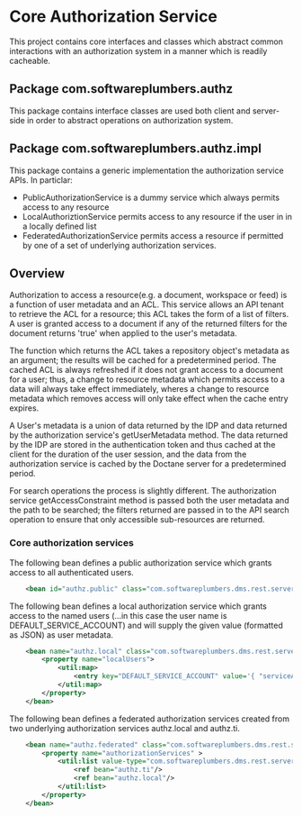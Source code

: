 # Core Authorization Service

This project contains core interfaces and classes which abstract common interactions
with an authorization system in a manner which is readily cacheable.

## Package com.softwareplumbers.authz

This package contains interface classes are used both client and server-side in order to
abstract operations on authorization system. 

## Package com.softwareplumbers.authz.impl

This package contains a generic implementation the authorization service APIs. In particlar:

* PublicAuthorizationService is a dummy service which always permits access to any resource
* LocalAuthoriztionService permits access to any resource if the user in in a locally defined list
* FederatedAuthorizationService permits access a resource if permitted by one of a set of underlying
  authorization services.

## Overview

Authorization to access a resource(e.g. a document, workspace or feed) is a function of user metadata and an ACL. This service 
allows an API tenant to retrieve the ACL for a resource; this ACL takes the form of a list of filters. A user is granted access 
to a document if any of the returned filters for the document returns 'true' when applied to the user's metadata.

The function which returns the ACL takes a repository object's metadata as an argument; the results will be cached for a predetermined period. 
The cached ACL is always refreshed if it does not grant access to a document for a user; thus, a change to resource metadata
which permits access to a data will always take effect immediately, wheres a change to resource metadata which removes access will only 
take effect when the cache entry expires.

A User's metadata is a union of data returned by the IDP and data returned by the authorization service's getUserMetadata method. The
data returned by the IDP are stored in the authentication token and thus cached at the client for the duration of the user session, 
and the data from the authorization service is cached by the Doctane server for a predetermined period.

For search operations the process is slightly different. The authorization service getAccessConstraint method is passed both the user
metadata and the path to be searched; the filters returned are passed in to the API search operation to ensure that only accessible
sub-resources are returned.

### Core authorization services

The following bean defines a public authorization service which grants access to all authenticated users.

```xml
    <bean id="authz.public" class="com.softwareplumbers.dms.rest.server.model.PublicAuthorizationService" scope="singleton"/>
```

The following bean defines a local authorization service which grants access to the named users (...in this case the user
name is DEFAULT_SERVICE_ACCOUNT) and will supply the given value (formatted as JSON) as user metadata.

```xml
    <bean name="authz.local" class="com.softwareplumbers.dms.rest.server.model.LocalAuthorizationService" scope="singleton">
        <property name="localUsers">
            <util:map>
                <entry key="DEFAULT_SERVICE_ACCOUNT" value='{ "serviceAccount" : true }'/>
            </util:map>
        </property>
    </bean>
```        

The following bean defines a federated authorization services created from two underlying authorization services authz.local
and authz.ti.

```xml
    <bean name="authz.federated" class="com.softwareplumbers.dms.rest.server.model.FederatedAuthorizationService" scope="singleton">
        <property name="authorizationServices" >
            <util:list value-type="com.softwareplumbers.dms.rest.server.model.AuthorizationService" >
                <ref bean="authz.ti"/>
                <ref bean="authz.local"/>
            </util:list>
        </property>
    </bean>
```

